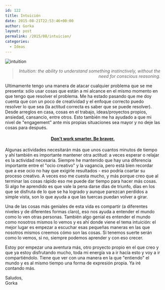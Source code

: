 ```yaml
---
id: 122
title: Intuición
date: 2015-08-21T22:53:46+00:00
author: Gorka
layout: post
permalink: /2015/08/intuicion/
categories:
  - Ideas
---
```

<img style="margin: auto;" src="/wp-content/uploads/2015/08/intuition-300x300.jpg" alt="intuition" srcset="/wp-content/uploads/2015/08/intuition-300x300.jpg 300w, /wp-content/uploads/2015/08/intuition-150x150.jpg 150w, /wp-content/uploads/2015/08/intuition.jpg 500w" sizes="40vw" />

><p style="text-align: right; font-style: italic;">
>  Intuition: the ability to understand something instinctively, without the need for conscious reasoning.
></p>

<p>
  Ultimamente tengo una manera de atacar cualquier problema que se me presenta: sólo usar cosas que están a mi alcance en el mismo momento en que tengo que resolver el problema. Me ha estado pasando que me doy cuenta que con un poco de creatividad y el enfoque correcto puedo resolver lo que sea (la actitud correcta es saber que se puede resolver). Desde arreglos en casa, cosas en el trabajo, ideas/proyectos propios, ansiedad, cansancio, entre otros. Esto también me ha ayudado a que mi nivel de "engagement" ante mis propias situaciones sea mayor y no deje las cosas para después.
</p>

<h4 style="text-align: center;">
  <a href="http://www.petershallard.com/the-point-everyone-misses-about-working-smarter-instead-of-harder/" target="_blank">Don’t work smarter. Be braver.</a>
</h4>

<p>
  Algunas actividades necesitarán más que unos cuantos minutos de tiempo y ahí también es importante mantener otra actitud: a veces esperar o relajar es la actividad necesaria. Siempre he mantenido que hay una diferencia importante entre el "ocio creativo" y la vagancia, pero está bien recordar que a ese ocio no hay que exigirle resultados - eso podría coartar su proceso creativo. A veces eso me cuesta mucho, y más porque creo que al terminar las cosas rápido eso me puede dar tiempo para hacer más cosas. Si algo he aprendido es que vale la pena darse días de triunfo, días en los que se disfruta de lo que se ha logrado y aunque parezcan perdidos a simple vista, son lo que ayuda a que las tuercas puedan volver a girar.
</p>

<p>
  Una de las cosas más geniales de esta vida es compartir (a diferentes niveles y de diferentes formas claro), eso nos ayuda a entender el mundo como lo ven otras personas. También algo genial es entender el mundo como nosotros mismos lo vemos y es ahí donde viene el tema intuición: el mejor lugar es empezar a escuchar esas pequeñas maneras en las que nosotros mismos creemos cómo son las cosas. Si tenemos suerte serán como lo vemos, si no, siempre podemos aprender y con eso crecer.
</p>

<p>
  Estoy por empezar una aventura más, otro proyecto propio en el que creo y que ya estoy disfrutando mucho, toda mi energía va a ir hacía esto y voy a ir compartiéndolo. Tiene que ver con una manera en la que "entiendo" el mundo y es al mismo tiempo una forma de expresión propia. Ya iré contando más.
</p>

<p>
  Saludos,<br /> Gorka
</p>
